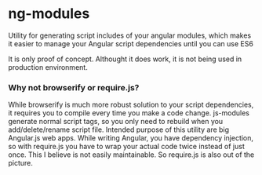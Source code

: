 ng-modules
==========

Utility for generating script includes of your angular modules, which makes it easier to manage your Angular script dependencies until you can use ES6

It is only proof of concept. Althought it does work, it is not being used in production environment. 
### Why not browserify or require.js?
While browserify is much more robust solution to your script dependencies, it requires you to compile every time you make a code change. js-modules generate normal script tags, so you only need to rebuild when you add/delete/rename script file. 
Intended purpose of this utility are big Angular.js web apps. While writing Angular, you have dependency injection, so with require.js you have to wrap your actual code twice instead of just once. This I believe is not easily maintainable. So require.js is also out of the picture.
